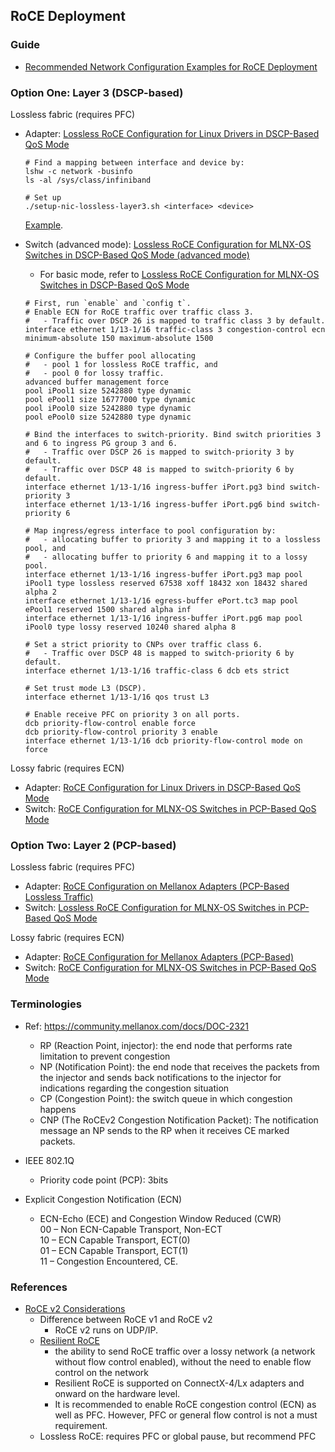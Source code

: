 ## RoCE Deployment

### Guide  
- [Recommended Network Configuration Examples for RoCE Deployment](https://community.mellanox.com/docs/DOC-2855)

### Option One: Layer 3 (DSCP-based)
Lossless fabric (requires PFC)
- Adapter: [Lossless RoCE Configuration for Linux Drivers in DSCP-Based QoS Mode](https://community.mellanox.com/docs/DOC-2881)
   ```
   # Find a mapping between interface and device by:
   lshw -c network -businfo
   ls -al /sys/class/infiniband 
   
   # Set up
   ./setup-nic-lossless-layer3.sh <interface> <device>
   ```
   [Example](OUTPUTSAMPLE.setup-nic-lossless-layer3.sh.md).

- Switch (advanced mode): [Lossless RoCE Configuration for MLNX-OS Switches in DSCP-Based QoS Mode (advanced mode)](https://community.mellanox.com/docs/DOC-2884)
   * For basic mode, refer to [Lossless RoCE Configuration for MLNX-OS Switches in DSCP-Based QoS Mode](https://community.mellanox.com/docs/DOC-3017)
   ```
   # First, run `enable` and `config t`.
   # Enable ECN for RoCE traffic over traffic class 3.
   #   - Traffic over DSCP 26 is mapped to traffic class 3 by default.
   interface ethernet 1/13-1/16 traffic-class 3 congestion-control ecn minimum-absolute 150 maximum-absolute 1500

   # Configure the buffer pool allocating
   #   - pool 1 for lossless RoCE traffic, and 
   #   - pool 0 for lossy traffic.
   advanced buffer management force
   pool iPool1 size 5242880 type dynamic
   pool ePool1 size 16777000 type dynamic
   pool iPool0 size 5242880 type dynamic
   pool ePool0 size 5242880 type dynamic

   # Bind the interfaces to switch-priority. Bind switch priorities 3 and 6 to ingress PG group 3 and 6.
   #   - Traffic over DSCP 26 is mapped to switch-priority 3 by default.
   #   - Traffic over DSCP 48 is mapped to switch-priority 6 by default.   
   interface ethernet 1/13-1/16 ingress-buffer iPort.pg3 bind switch-priority 3
   interface ethernet 1/13-1/16 ingress-buffer iPort.pg6 bind switch-priority 6

   # Map ingress/egress interface to pool configuration by: 
   #   - allocating buffer to priority 3 and mapping it to a lossless pool, and 
   #   - allocating buffer to priority 6 and mapping it to a lossy pool.
   interface ethernet 1/13-1/16 ingress-buffer iPort.pg3 map pool iPool1 type lossless reserved 67538 xoff 18432 xon 18432 shared alpha 2
   interface ethernet 1/13-1/16 egress-buffer ePort.tc3 map pool ePool1 reserved 1500 shared alpha inf
   interface ethernet 1/13-1/16 ingress-buffer iPort.pg6 map pool iPool0 type lossy reserved 10240 shared alpha 8

   # Set a strict priority to CNPs over traffic class 6.
   #   - Traffic over DSCP 48 is mapped to switch-priority 6 by default.
   interface ethernet 1/13-1/16 traffic-class 6 dcb ets strict

   # Set trust mode L3 (DSCP).
   interface ethernet 1/13-1/16 qos trust L3

   # Enable receive PFC on priority 3 on all ports.
   dcb priority-flow-control enable force
   dcb priority-flow-control priority 3 enable
   interface ethernet 1/13-1/16 dcb priority-flow-control mode on force
   ```

Lossy fabric (requires ECN)
- Adapter: [RoCE Configuration for Linux Drivers in DSCP-Based QoS Mode](https://community.mellanox.com/docs/DOC-2882)
- Switch: [RoCE Configuration for MLNX-OS Switches in PCP-Based QoS Mode](https://community.mellanox.com/docs/DOC-3016)


### Option Two: Layer 2 (PCP-based)
Lossless fabric (requires PFC)
- Adapter: [RoCE Configuration on Mellanox Adapters (PCP-Based Lossless Traffic)](https://community.mellanox.com/docs/DOC-2843) 
- Switch: [Lossless RoCE Configuration for MLNX-OS Switches in PCP-Based QoS Mode](https://community.mellanox.com/docs/DOC-3018)

Lossy fabric (requires ECN)
- Adapter: [RoCE Configuration for Mellanox Adapters (PCP-Based)](https://community.mellanox.com/docs/DOC-2883)
- Switch: [RoCE Configuration for MLNX-OS Switches in PCP-Based QoS Mode](https://community.mellanox.com/docs/DOC-3016)


### Terminologies  
- Ref: https://community.mellanox.com/docs/DOC-2321  
   * RP (Reaction Point, injector): the end node that performs rate limitation to prevent congestion
   * NP (Notification Point): the end node that receives the packets from the injector and sends back notifications to the injector for indications regarding the congestion situation
   * CP (Congestion Point): the switch queue in which congestion happens
   * CNP (The RoCEv2 Congestion Notification Packet): The notification message an NP sends to the RP when it receives CE marked packets.

- IEEE 802.1Q
   * Priority code point (PCP): 3bits

- Explicit Congestion Notification (ECN)
   * ECN-Echo (ECE) and Congestion Window Reduced (CWR)  
     00 – Non ECN-Capable Transport, Non-ECT  
     10 – ECN Capable Transport, ECT(0)  
     01 – ECN Capable Transport, ECT(1)  
     11 – Congestion Encountered, CE.  

### References 
- [RoCE v2 Considerations](https://community.mellanox.com/docs/DOC-1451)
   * Difference between RoCE v1 and RoCE v2
      - RoCE v2 runs on UDP/IP.
   * [Resilient RoCE](https://community.mellanox.com/docs/DOC-2499) 
      - the ability to send RoCE traffic over a lossy network (a network without flow control enabled), without the need to enable flow control on the network
      - Resilient RoCE is supported on ConnectX-4/Lx adapters and onward on the hardware level.
      - It is recommended to enable RoCE congestion control (ECN) as well as PFC. However, PFC or general flow control is not a must requirement.
   * Lossless RoCE: requires PFC or global pause, but recommend PFC

